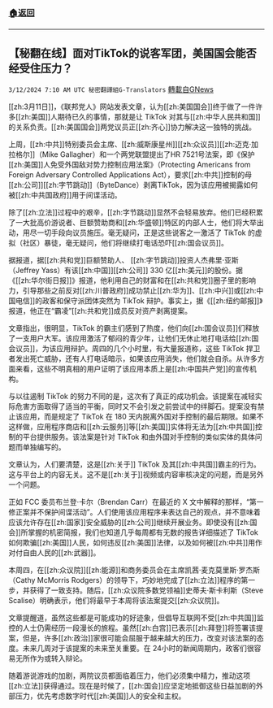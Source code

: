 ###  [:house:返回](README.md)
---


## 【秘翻在线】面对TikTok的说客军团，美国国会能否经受住压力？
`3/12/2024 7:10 AM UTC 秘密翻譯組G-Translators` [轉載自GNews](https://gnews.org/articles/2386608)

[[zh:3月11日]]，《联邦党人》网站发表文章，认为[[zh:美国国会]]终于做了一件许多[[zh:美国]]人期待已久的事情，那就是让 TikTok 对其与[[zh:中华人民共和国]]的关系负责。[[zh:美国国会]]两党议员正[[zh:齐心]]协力解决这一独特的挑战。

上周，[[zh:中共]]特别委员会主席、[[zh:威斯康星州]][[zh:众议员]][[zh:迈克·加拉格尔]]（Mike Gallagher）和一个两党联盟提出了HR 7521号法案，即《保护[[zh:美国]]人免受外国敌对势力控制应用法案》（Protecting Americans from Foreign Adversary Controlled Applications Act），要求[[zh:中共]]控制的母[[zh:公司]][[zh:字节跳动]]（ByteDance）剥离TikTok，因为该应用被揭露如何被[[zh:中共国政府]]用于间谍活动。

除了[[zh:立法]]过程中的艰辛，[[zh:字节跳动]]显然不会轻易放弃。他们已经积累了一大批高价游说者、巨额赞助商和[[zh:华盛顿]]特区的内部人士，他们将大举出动，用尽一切手段向议员施压。毫无疑问，正是这些说客之一激活了 TikTok 的虚拟（社区）暴徒，毫无疑问，他们将继续打电话恐吓[[zh:国会议员]]。

据报道，据[[zh:共和党]]巨额赞助人、 [[zh:字节跳动]]投资人杰弗里·亚斯（Jeffrey Yass）有该[[zh:中国]][[zh:公司]] 330 亿[[zh:美元]]的股份。据《[[zh:华尔街日报]]》报道，他利用自己的财富和在[[zh:共和党]]圈子里的影响力，引导那些之前反对[[zh:川普政府]]成功禁止[[zh:华为]]、[[zh:中兴]]或[[zh:中国电信]]的政客和保守派团体突然为 TikTok 辩护。事实上，据《[[zh:纽约邮报]]》报道，他正在“霸凌”[[zh:共和党]]成员反对资产剥离提案。

文章指出，很明显，TikTok 的霸主们感到了热度，他们向[[zh:国会议员]]们释放了一支用户大军。该应用激活了郁闷的青少年，让他们无休止地打电话给[[zh:国会议员]]，为该应用辩护。周四的几个小时里，有大量报道称，这些 TikTok 捍卫者发出死亡威胁，还有人打电话暗示，如果该应用消失，他们就会自杀。从许多方面来看，这些不明真相的用户证明了该应用本质上是[[zh:中国共产党]]的宣传机构。

与以往遏制 TikTok 的努力不同的是，这次有了真正的成功机会。该提案在减轻实际危害方面取得了适当的平衡，同时又不会引发之前尝试中的绊脚石。提案没有禁止该应用，而是规定了 TikTok 在 180 天内脱离外国对手控制的最后期限。如果不这样做，应用程序商店和[[zh:云服务]]等[[zh:美国]]实体将无法为[[zh:中共国]]控制的平台提供服务。该法案是针对 TikTok 和由外国对手控制的类似实体的具体问题而单独编写的。

文章认为，人们要清楚，这是[[zh:关于]] TikTok 及其[[zh:中共国]]霸主的行为。这与平台上的内容无关。这不是[[zh:关于]]视频或内容审核决定的问题，而是另外一个问题。

正如 FCC 委员布兰登·卡尔（Brendan Carr）在最近的 X 文中解释的那样，“第一修正案并不保护间谍活动”。人们使用该应用程序来表达自己的观点，并不意味着应该允许存在[[zh:国家]]安全威胁的[[zh:公司]]继续开展业务。即使没有[[zh:国会]]所掌握的机密简报，我们也知道几乎每周都有无数的报告详细描述了 TikTok 如何欺骗[[zh:美国]]人民，如何违反[[zh:美国]]法律，以及如何被[[zh:中共]]用作对付自由人民的[[zh:武器]]。

本周四，在[[zh:众议院]][[zh:能源]]和商务委员会在主席凯茜·麦克莫里斯·罗杰斯（Cathy McMorris Rodgers）的领导下，巧妙地完成了[[zh:立法]]程序的第一步，并获得了一致支持。随后，[[zh:众议院多数党领袖]]史蒂夫·斯卡利斯（Steve Scalise）明确表示，他们将最早于本周将该法案提交[[zh:众议院]]。

文章提醒道，虽然这些都是可能成功的好迹象，但倡导互联网不受[[zh:中共国]]监控的人士仍需经历一段漫长的旅程。虽然[[zh:白宫]]已表示[[zh:拜登]]将签署该提案，但是，许多[[zh:政治]]家很可能会屈服于越来越大的压力，改变对该法案的态度。未来几周对于该提案的未来至关重要。在 24小时的新闻周期内，政客们很容易无所作为或转入辩论。

随着游说游戏的加剧，两院议员都面临着压力，他们必须集中精力，推动这项[[zh:立法]]获得通过。现在是时候了，[[zh:国会]]应坚定地抵御这些日益加剧的外部压力，优先考虑数字时代[[zh:美国]]人的安全和主权。
